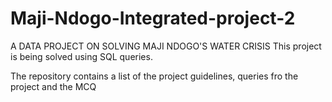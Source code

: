 # Maji-Ndogo-Integrated-project-2
A DATA PROJECT ON SOLVING MAJI NDOGO'S WATER CRISIS
This project is being solved using SQL queries.

The repository contains a list of the project guidelines, queries fro the project and the MCQ
